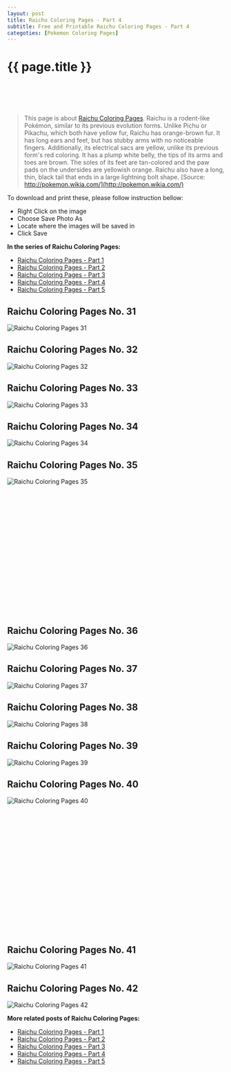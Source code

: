 ```yaml
---
layout: post
title: Raichu Coloring Pages - Part 4
subtitle: Free and Printable Raichu Coloring Pages - Part 4
categoties: [Pokemon Coloring Pages]
---
```

{{ page.title }}
================
<script async src="//pagead2.googlesyndication.com/pagead/js/adsbygoogle.js"></script><!-- UnderTitleAds --> <ins class="adsbygoogle" style="display:inline-block;width:468px;height:60px" data-ad-client="ca-pub-6753140515841889" data-ad-slot="4010138290"></ins><script> (adsbygoogle = window.adsbygoogle || []).push({}); </script>

> This page is about [Raichu Coloring Pages](https://freecoloringpages.github.io/). Raichu is a rodent-like Pokémon, similar to its previous evolution forms. Unlike Pichu or Pikachu, which both have yellow fur, Raichu has orange-brown fur. It has long ears and feet, but has stubby arms with no noticeable fingers. Additionally, its electrical sacs are yellow, unlike its previous form's red coloring. It has a plump white belly, the tips of its arms and toes are brown. The soles of its feet are tan-colored and the paw pads on the undersides are yellowish orange. Raichu also have a long, thin, black tail that ends in a large lightning bolt shape. [Source: http://pokemon.wikia.com/](http://pokemon.wikia.com/)

To download and print these, please follow instruction bellow:
* Right Click on the image 
* Choose Save Photo As 
* Locate where the images will be saved in 
* Click Save

**In the series of Raichu Coloring Pages:**

* [Raichu Coloring Pages - Part 1](https://freecoloringpages.github.io/2017/12/11/Raichu-Coloring-Pages-part-1.html)
* [Raichu Coloring Pages - Part 2](https://freecoloringpages.github.io/2017/12/11/Raichu-Coloring-Pages-part-2.html)
* [Raichu Coloring Pages - Part 3](https://freecoloringpages.github.io/2017/12/11/Raichu-Coloring-Pages-part-3.html)
* [Raichu Coloring Pages - Part 4](https://freecoloringpages.github.io/2017/12/11/Raichu-Coloring-Pages-part-4.html)
* [Raichu Coloring Pages - Part 5](https://freecoloringpages.github.io/2017/12/11/Raichu-Coloring-Pages-part-5.html)

## Raichu Coloring Pages No. 31
![Raichu Coloring Pages 31](https://freecoloringpages.github.io/img4/Raichu-Coloring-Pages%20(31).jpg "Raichu Coloring Pages 31")

## Raichu Coloring Pages No. 32
![Raichu Coloring Pages 32](https://freecoloringpages.github.io/img4/Raichu-Coloring-Pages%20(32).jpg "Raichu Coloring Pages 32")

## Raichu Coloring Pages No. 33
![Raichu Coloring Pages 33](https://freecoloringpages.github.io/img4/Raichu-Coloring-Pages%20(33).jpg "Raichu Coloring Pages 33")

## Raichu Coloring Pages No. 34
![Raichu Coloring Pages 34](https://freecoloringpages.github.io/img4/Raichu-Coloring-Pages%20(34).jpg "Raichu Coloring Pages 34")

## Raichu Coloring Pages No. 35
![Raichu Coloring Pages 35](https://freecoloringpages.github.io/img4/Raichu-Coloring-Pages%20(35).jpg "Raichu Coloring Pages 35")

<script async src="//pagead2.googlesyndication.com/pagead/js/adsbygoogle.js"></script><!-- Texxtonly --><ins class="adsbygoogle" style="display:inline-block;width:336px;height:280px" data-ad-client="ca-pub-6753140515841889" data-ad-slot="3207852233"></ins><script>(adsbygoogle = window.adsbygoogle || []).push({}); </script>

## Raichu Coloring Pages No. 36
![Raichu Coloring Pages 36](https://freecoloringpages.github.io/img4/Raichu-Coloring-Pages%20(36).jpg "Raichu Coloring Pages 36")

## Raichu Coloring Pages No. 37
![Raichu Coloring Pages 37](https://freecoloringpages.github.io/img4/Raichu-Coloring-Pages%20(37).jpg "Raichu Coloring Pages 37")

## Raichu Coloring Pages No. 38
![Raichu Coloring Pages 38](https://freecoloringpages.github.io/img4/Raichu-Coloring-Pages%20(38).jpg "Raichu Coloring Pages 38")

## Raichu Coloring Pages No. 39
![Raichu Coloring Pages 39](https://freecoloringpages.github.io/img4/Raichu-Coloring-Pages%20(39).jpg "Raichu Coloring Pages 39")

## Raichu Coloring Pages No. 40
![Raichu Coloring Pages 40](https://freecoloringpages.github.io/img4/Raichu-Coloring-Pages%20(40).jpg "Raichu Coloring Pages 40")

<script async src="//pagead2.googlesyndication.com/pagead/js/adsbygoogle.js"></script><!-- Texxtonly --><ins class="adsbygoogle" style="display:inline-block;width:336px;height:280px" data-ad-client="ca-pub-6753140515841889" data-ad-slot="3207852233"></ins><script>(adsbygoogle = window.adsbygoogle || []).push({}); </script>

## Raichu Coloring Pages No. 41
![Raichu Coloring Pages 41](https://freecoloringpages.github.io/img4/Raichu-Coloring-Pages%20(41).jpg "Raichu Coloring Pages 41")

## Raichu Coloring Pages No. 42
![Raichu Coloring Pages 42](https://freecoloringpages.github.io/img4/Raichu-Coloring-Pages%20(42).jpg "Raichu Coloring Pages 42")

**More related posts of Raichu Coloring Pages:**

* [Raichu Coloring Pages - Part 1](https://freecoloringpages.github.io/2017/12/11/Raichu-Coloring-Pages-part-1.html)
* [Raichu Coloring Pages - Part 2](https://freecoloringpages.github.io/2017/12/11/Raichu-Coloring-Pages-part-2.html)
* [Raichu Coloring Pages - Part 3](https://freecoloringpages.github.io/2017/12/11/Raichu-Coloring-Pages-part-3.html)
* [Raichu Coloring Pages - Part 4](https://freecoloringpages.github.io/2017/12/11/Raichu-Coloring-Pages-part-4.html)
* [Raichu Coloring Pages - Part 5](https://freecoloringpages.github.io/2017/12/11/Raichu-Coloring-Pages-part-5.html)

